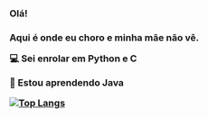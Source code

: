 <h3>
Olá!
<h3/>

Aqui é onde eu choro e minha mãe não vê.

💻 Sei enrolar em Python e C
  
🌱 Estou aprendendo Java

[![Top Langs](https://github-readme-stats.vercel.app/api/top-langs/?username=douglasojesus&layout=compact)](https://github.com/douglasojesus/github-readme-stats)
